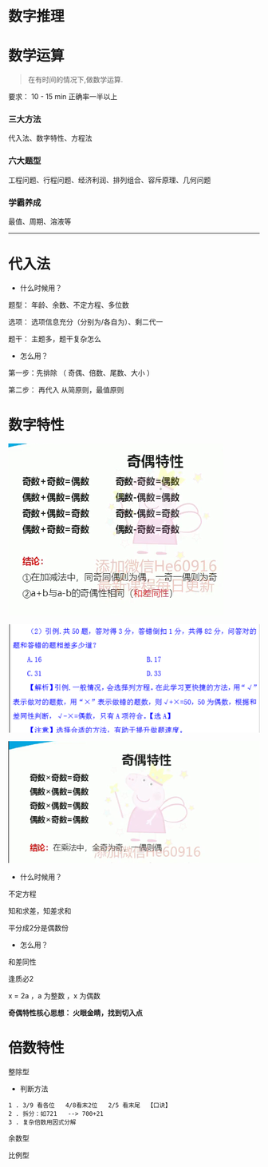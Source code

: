 # 数字推理

# 数学运算

> 在有时间的情况下,做数学运算.

要求： 10 - 15 min  正确率一半以上

### 三大方法

代入法、数字特性、方程法

### 六大题型

工程问题、行程问题、经济利润、排列组合、容斥原理、几何问题

### 学霸养成

最值、周期、溶液等

---

# 代入法

* 什么时候用？

题型： 年龄、余数、不定方程、多位数

选项： 选项信息充分（分别为/各自为）、剩二代一

题干： 主题多，题干复杂怎么

* 怎么用？

第一步：先排除    （ 奇偶、倍数、尾数、大小  ）

第二步： 再代入 从简原则，最值原则

# 数字特性

![](/assets/奇偶特性.png)

![](/assets/奇偶_例题1.png)

![](/assets/奇偶性乘法.png)

* 什么时候用？

不定方程

知和求差，知差求和

平分成2分是偶数份

* 怎么用？

和差同性

逢质必2

x = 2a ，a 为整数 ，x 为偶数

**奇偶特性核心思想： 火眼金睛，找到切入点**

# 倍数特性

整除型

* 判断方法

```shell
1 . 3/9 看各位   4/8看末2位   2/5 看末尾  【口诀】
2 . 拆分：如721   --> 700+21
3 . 复杂倍数用因式分解
```

余数型



比例型

